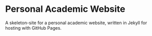 # Personal Academic Website
A skeleton-site for a personal academic website, written in Jekyll for hosting with GitHub Pages.
